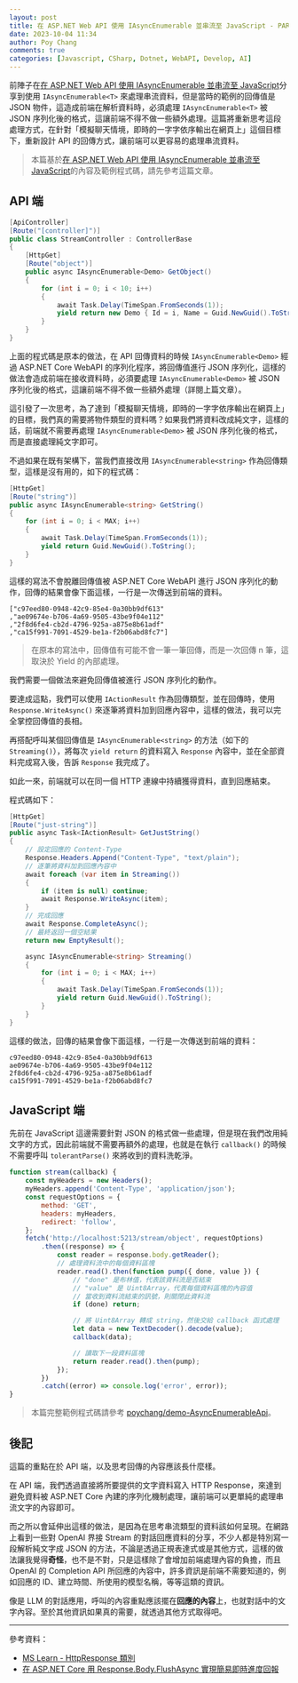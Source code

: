 ```yaml
---
layout: post
title: 在 ASP.NET Web API 使用 IAsyncEnumerable 並串流至 JavaScript - PART 2
date: 2023-10-04 11:34
author: Poy Chang
comments: true
categories: [Javascript, CSharp, Dotnet, WebAPI, Develop, AI]
---
```


前陣子在[在 ASP.NET Web API 使用 IAsyncEnumerable 並串流至 JavaScript](../iasyncenumerable-with-asp-net-web-api-and-stream-to-javascript/)分享到使用 `IAsyncEnumerable<T>` 來處理串流資料，但是當時的範例的回傳值是 JSON 物件，這造成前端在解析資料時，必須處理 `IAsyncEnumerable<T>` 被 JSON 序列化後的格式，這讓前端不得不做一些額外處理。這篇將重新思考這段處理方式，在針對「模擬聊天情境，即時的一字字依序輸出在網頁上」這個目標下，重新設計 API 的回傳方式，讓前端可以更容易的處理串流資料。

> 本篇基於[在 ASP.NET Web API 使用 IAsyncEnumerable 並串流至 JavaScript](../iasyncenumerable-with-asp-net-web-api-and-stream-to-javascript/)的內容及範例程式碼，請先參考這篇文章。

## API 端

```csharp
[ApiController]
[Route("[controller]")]
public class StreamController : ControllerBase
{
    [HttpGet]
    [Route("object")]
    public async IAsyncEnumerable<Demo> GetObject()
    {
        for (int i = 0; i < 10; i++)
        {
            await Task.Delay(TimeSpan.FromSeconds(1));
            yield return new Demo { Id = i, Name = Guid.NewGuid().ToString() };
        }
    }
}
```

上面的程式碼是原本的做法，在 API 回傳資料的時候 `IAsyncEnumerable<Demo>` 經過 ASP.NET Core WebAPI 的序列化程序，將回傳值進行 JSON 序列化，這樣的做法會造成前端在接收資料時，必須要處理 `IAsyncEnumerable<Demo>` 被 JSON 序列化後的格式，這讓前端不得不做一些額外處理（詳閱上篇文章）。

這引發了一次思考，為了達到「模擬聊天情境，即時的一字字依序輸出在網頁上」的目標，我們真的需要將物件類型的資料嗎？如果我們將資料改成純文字，這樣的話，前端就不需要再處理 `IAsyncEnumerable<Demo>` 被 JSON 序列化後的格式，而是直接處理純文字即可。

不過如果在既有架構下，當我們直接改用 `IAsyncEnumerable<string>` 作為回傳類型，這樣是沒有用的，如下的程式碼：

```csharp
[HttpGet]
[Route("string")]
public async IAsyncEnumerable<string> GetString()
{
    for (int i = 0; i < MAX; i++)
    {
        await Task.Delay(TimeSpan.FromSeconds(1));
        yield return Guid.NewGuid().ToString();
    }
}
```

這樣的寫法不會脫離回傳值被 ASP.NET Core WebAPI 進行 JSON 序列化的動作，回傳的結果會像下面這樣，一行是一次傳送到前端的資料。

```
["c97eed80-0948-42c9-85e4-0a30bb9df613"
,"ae09674e-b706-4a69-9505-43be9f04e112"
,"2f8d6fe4-cb2d-4796-925a-a875e8b61adf"
,"ca15f991-7091-4529-be1a-f2b06abd8fc7"]
```

> 在原本的寫法中，回傳值有可能不會一筆一筆回傳，而是一次回傳 n 筆，這取決於 Yield 的內部處理。

我們需要一個做法來避免回傳值被進行 JSON 序列化的動作。

要達成這點，我們可以使用 `IActionResult` 作為回傳類型，並在回傳時，使用 `Response.WriteAsync()` 來逐筆將資料加到回應內容中，這樣的做法，我可以完全掌控回傳值的長相。

再搭配呼叫某個回傳值是 `IAsyncEnumerable<string>` 的方法（如下的 `Streaming()`），將每次 `yield return` 的資料寫入 `Response` 內容中，並在全部資料完成寫入後，告訴 `Response` 我完成了。

如此一來，前端就可以在同一個 HTTP 連線中持續獲得資料，直到回應結束。

程式碼如下：

```csharp
[HttpGet]
[Route("just-string")]
public async Task<IActionResult> GetJustString()
{
    // 設定回應的 Content-Type
    Response.Headers.Append("Content-Type", "text/plain");
    // 逐筆將資料加到回應內容中
    await foreach (var item in Streaming())
    {
        if (item is null) continue;
        await Response.WriteAsync(item);
    }
    // 完成回應
    await Response.CompleteAsync();
    // 最終返回一個空結果
    return new EmptyResult();

    async IAsyncEnumerable<string> Streaming()
    {
        for (int i = 0; i < MAX; i++)
        {
            await Task.Delay(TimeSpan.FromSeconds(1));
            yield return Guid.NewGuid().ToString();
        }
    }
}
```

這樣的做法，回傳的結果會像下面這樣，一行是一次傳送到前端的資料：

```
c97eed80-0948-42c9-85e4-0a30bb9df613
ae09674e-b706-4a69-9505-43be9f04e112
2f8d6fe4-cb2d-4796-925a-a875e8b61adf
ca15f991-7091-4529-be1a-f2b06abd8fc7
```

## JavaScript 端

先前在 JavaScript 這邊需要針對 JSON 的格式做一些處理，但是現在我們改用純文字的方式，因此前端就不需要再額外的處理，也就是在執行 `callback()` 的時候不需要呼叫 `tolerantParse()` 來將收到的資料洗乾淨。

```javascript
function stream(callback) {
    const myHeaders = new Headers();
    myHeaders.append('Content-Type', 'application/json');
    const requestOptions = {
        method: 'GET',
        headers: myHeaders,
        redirect: 'follow',
    };
    fetch('http://localhost:5213/stream/object', requestOptions)
        .then((response) => {
            const reader = response.body.getReader();
            // 處理資料流中的每個資料區塊
            reader.read().then(function pump({ done, value }) {
                // "done" 是布林值，代表該資料流是否結束
                // "value" 是 Uint8Array，代表每個資料區塊的內容值
                // 當收到資料流結束的訊號，則關閉此資料流
                if (done) return;

                // 將 Uint8Array 轉成 string，然後交給 callback 函式處理
                let data = new TextDecoder().decode(value);
                callback(data);

                // 讀取下一段資料區塊
                return reader.read().then(pump);
            });
        })
        .catch((error) => console.log('error', error));
}
```

> 本篇完整範例程式碼請參考 [poychang/demo-AsyncEnumerableApi](https://github.com/poychang/demo-AsyncEnumerableApi)。

## 後記

這篇的重點在於 API 端，以及思考回傳的內容應該長什麼樣。

在 API 端，我們透過直接將所要提供的文字資料寫入 HTTP Response，來達到避免資料被 ASP.NET Core 內建的序列化機制處理，讓前端可以更單純的處理串流文字的內容即可。

而之所以會延伸出這樣的做法，是因為在思考串流類型的資料該如何呈現。在網路上看到一些對 OpenAI 界接 Stream 的對話回應資料的分享，不少人都是特別寫一段解析純文字成 JSON 的方法，不論是透過正規表達式或是其他方式，這樣的做法讓我覺得**奇怪**，也不是不對，只是這樣除了會增加前端處理內容的負擔，而且 OpenAI 的 Completion API 所回應的內容中，許多資訊是前端不需要知道的，例如回應的 ID、建立時間、所使用的模型名稱，等等這類的資訊。

像是 LLM 的對話應用，呼叫的內容重點應該擺在**回應的內容**上，也就對話中的文字內容。至於其他資訊如果真的需要，就透過其他方式取得吧。

---

參考資料：

* [MS Learn - HttpResponse 類別](https://learn.microsoft.com/zh-tw/dotnet/api/microsoft.aspnetcore.http.httpresponse?WT.mc_id=DT-MVP-5003022)
* [在 ASP.NET Core 用 Response.Body.FlushAsync 實現簡易即時進度回報](https://blog.darkthread.net/blog/resp-body-flushasync/)
